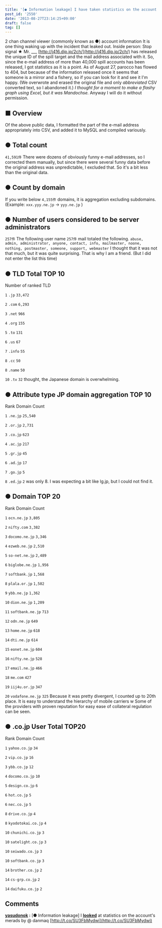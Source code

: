 ```yaml
---
title: '[● Information leakage] I have taken statistics on the account merid'
post_id: '2550'
date: '2013-08-27T23:14:25+09:00'
draft: false
tag: []
---
```


2 chan channel viewer (commonly known as ●) account information It is one thing waking up with the incident that leaked out. Inside person: Stop signal ★ Mr. ___ [http://j416.dip.jp/2ch/](http://j416.dip.jp/2ch/) has released the unique ID of the spill target and the mail address associated with it. So, since the e-mail address of more than 40,000 spill accounts has been released, I got statistics as it is a point. As of August 27, parocco has flowed to 404, but because of the information released once it seems that someone is a mirror and a fishery, so if you can look for it and see it I'm happy. (We overwrote and erased the original file and only _abbreviated_ CSV converted text, so I abandoned it.) _I thought for a moment to make a flashy graph using Excel, but it was Mandochse._ Anyway I will do it without permission.

## ■ Overview

Of the above public data, I formatted the part of the e-mail address appropriately into CSV, and added it to MySQL and compiled variously.

## ● Total count

`41,591件` There were dozens of obviously funny e-mail addresses, so I corrected them manually, but since there were several funny data before the original address was unpredictable, I excluded that. So it's a bit less than the original data.

## ● Count by domain

If you write below `4,155件` domains, it is aggregation excluding subdomains. (Example: `xxx.yyy.ne.jp` → `yyy.ne.jp` )

## ● Number of users considered to be server administrators

`257件` The following user name `257件` mail totaled the following. `abuse, admin, administrator, anyone, contact, info, mailmaster, noone, nothing, postmaster, someone, support, webmaster` I thought that it was not that much, but it was quite surprising. That is why I am a friend. (But I did not enter the list this time)

## ● TLD Total TOP 10

Number of ranked TLD

`1` `.jp` `33,472`

`2` `.com` `6,293`

`3` `.net` `966`

`4` `.org` `155`

`5` `.to` `131`

`6` `.us` `67`

`7` `.info` `55`

`8` `.cc` `50`

`8` `.name` `50`

`10` `.tv` `32` thought, the Japanese domain is overwhelming.

## ● Attribute type JP domain aggregation TOP 10

Rank Domain Count

`1` `.ne.jp` `25,540`

`2` `.or.jp` `2,731`

`3` `.co.jp` `623`

`4` `.ac.jp` `217`

`5` `.gr.jp` `45`

`6` `.ad.jp` `17`

`7` `.go.jp` `5`

`8` `.ed.jp` `2` was only 8. I was expecting a bit like lg.jp, but I could not find it.

## ● Domain TOP 20

Rank Domain Count

`1` `ocn.ne.jp` `3,805`

`2` `nifty.com` `3,382`

`3` `docomo.ne.jp` `3,346`

`4` `ezweb.ne.jp` `2,510`

`5` `so-net.ne.jp` `2,489`

`6` `biglobe.ne.jp` `1,956`

`7` `softbank.jp` `1,568`

`8` `plala.or.jp` `1,502`

`9` `ybb.ne.jp` `1,362`

`10` `dion.ne.jp` `1,209`

`11` `softbank.ne.jp` `713`

`12` `odn.ne.jp` `649`

`13` `home.ne.jp` `618`

`14` `dti.ne.jp` `614`

`15` `eonet.ne.jp` `604`

`16` `nifty.ne.jp` `528`

`17` `email.ne.jp` `466`

`18` `me.com` `427`

`19` `iij4u.or.jp` `347`

`20` `vodafone.ne.jp` `325` Because it was pretty divergent, I counted up to 20th place. It is easy to understand the hierarchy of mobile carriers w Some of the providers with proven reputation for easy ease of collateral regulation can be seen.

## ● .co.jp User Total TOP20

Rank Domain Count

`1` `yahoo.co.jp` `34`

`2` `vip.co.jp` `16`

`3` `ybb.co.jp` `12`

`4` `docomo.co.jp` `10`

`5` `design.co.jp` `6`

`6` `hot.co.jp` `5`

`6` `nec.co.jp` `5`

`8` `drive.co.jp` `4`

`8` `kyodotokai.co.jp` `4`

`10` `chunichi.co.jp` `3`

`10` `satelight.co.jp` `3`

`10` `seiwado.co.jp` `3`

`10` `softbank.co.jp` `3`

`14` `brother.co.jp` `2`

`14` `cs-grp.co.jp` `2`

`14` `daifuku.co.jp` `2`

## Comments

**[yasudonok](#22 "2013-08-27 23: 29: 52") :** \[● Information leakage\] I **[looked](#22 "2013-08-27 23: 29: 52")** at statistics on the account's merads by @ danmaq [http://t.co/SU3FbMydwi](http://t.co/SU3FbMydwi)